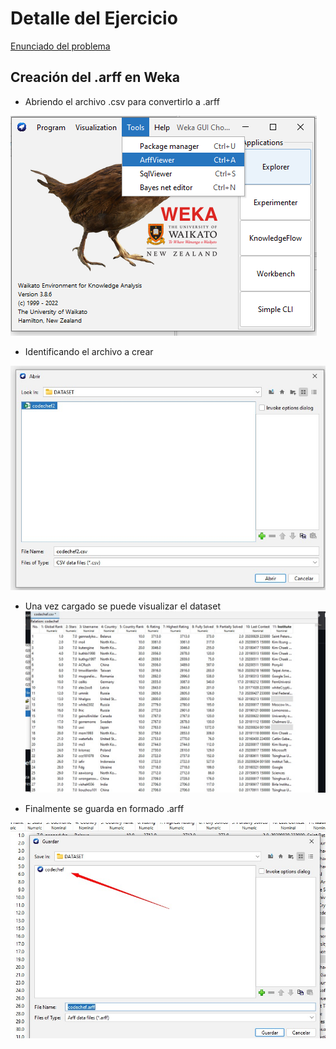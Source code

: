 # Detalle del Ejercicio

[Enunciado del problema](https://github.com/OsvaldoRodriguez/INF-354-2-23-IA-PRIMER-PARCIAL/blob/master/PREGUNTA%205/Enunciado.txt)

## Creación del .arff en Weka

- Abriendo el archivo .csv para convertirlo a .arff

![Solucion](https://github.com/OsvaldoRodriguez/INF-354-2-23-IA-PRIMER-PARCIAL/blob/master/PREGUNTA%205/CREAR%20.RAFF/crearArff.png)

- Identificando el archivo a crear

![Solucion](https://github.com/OsvaldoRodriguez/INF-354-2-23-IA-PRIMER-PARCIAL/blob/master/PREGUNTA%205/CREAR%20.RAFF/archivo%20csv.jpeg)


- Una vez cargado se puede visualizar el dataset
![Solucion](https://github.com/OsvaldoRodriguez/INF-354-2-23-IA-PRIMER-PARCIAL/blob/master/PREGUNTA%205/CREAR%20.RAFF/cargando%20csv.jpeg)


- Finalmente se guarda en formado .arff

![Solucion](https://github.com/OsvaldoRodriguez/INF-354-2-23-IA-PRIMER-PARCIAL/blob/master/PREGUNTA%205/CREAR%20.RAFF/guardar%20como%20arff.jpeg)



